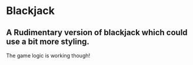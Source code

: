 # Blackjack

## A Rudimentary version of blackjack which could use a bit more styling.

The game logic is working though!
